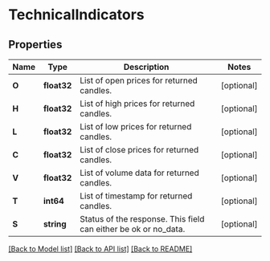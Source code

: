 # TechnicalIndicators

## Properties

Name | Type | Description | Notes
------------ | ------------- | ------------- | -------------
**O** | **float32** | List of open prices for returned candles. | [optional] 
**H** | **float32** | List of high prices for returned candles. | [optional] 
**L** | **float32** | List of low prices for returned candles. | [optional] 
**C** | **float32** | List of close prices for returned candles. | [optional] 
**V** | **float32** | List of volume data for returned candles. | [optional] 
**T** | **int64** | List of timestamp for returned candles. | [optional] 
**S** | **string** | Status of the response. This field can either be ok or no_data. | [optional] 

[[Back to Model list]](../README.md#documentation-for-models) [[Back to API list]](../README.md#documentation-for-api-endpoints) [[Back to README]](../README.md)


